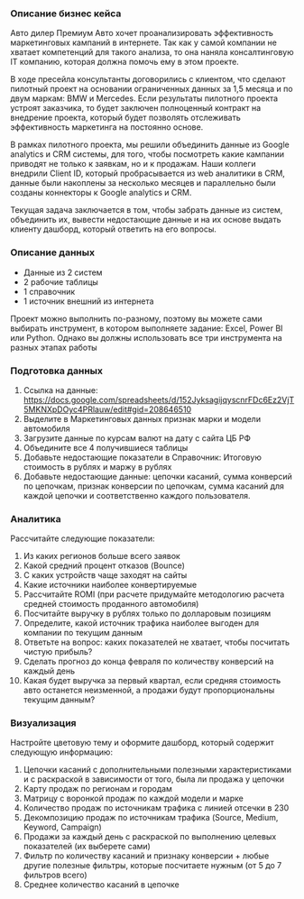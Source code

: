 ### Описание бизнес кейса

Авто дилер Премиум Авто хочет проанализировать эффективность маркетинговых кампаний в интернете.​
Так как у самой компании не хватает компетенций для такого анализа, то она наняла консалтинговую IT компанию, которая должна помочь ему в этом проекте.

В ходе пресейла консультанты договорились с клиентом, что сделают пилотный проект на основании ограниченных данных за 1,5 месяца и по двум маркам: BMW и Mercedes.
Если результаты пилотного проекта устроят заказчика, то будет заключен полноценный контракт на внедрение проекта, который будет позволять отслеживать эффективность маркетинга на постоянно основе.​

В рамках пилотного проекта, мы решили объединить данные из Google analytics и CRM системы, для того, чтобы посмотреть какие кампании приводят не только к заявкам, но и к продажам.​
Наши коллеги внедрили Client ID, который пробрасывается из web аналитики в CRM, данные были накоплены за несколько месяцев и параллельно были созданы коннекторы к Google analytics и CRM.​

Текущая задача заключается в том, чтобы забрать данные из систем, объединить их, вывести недостающие данные и на их основе выдать клиенту дашборд, который ответить на его вопросы.

### Описание данных
- Данные из 2 систем
- 2 рабочие таблицы
- 1 справочник
- 1 источник внешний из интернета

Проект можно выполнить по-разному, поэтому вы можете сами выбирать инструмент, в котором выполняете задание: Excel, Power BI или Python. Однако вы должны использовать все три инструмента на разных этапах работы

### Подготовка данных
1. Ссылка на данные: https://docs.google.com/spreadsheets/d/152JyksagijqyscnrFDc6Ez2VjT5MKNXpDOyc4PRlauw/edit#gid=208646510 
2. Выделите в Маркетинговых данных признак марки и модели автомобиля
3. Загрузите данные по курсам валют на дату с сайта ЦБ РФ
4. Объедините все 4 получившиеся таблицы
5. Добавьте недостающие показатели в Справочник: Итоговую стоимость в рублях и маржу в рублях
6. Добавьте недостающие данные: цепочки касаний, сумма конверсий по цепочкам, признак конверсии по цепочкам, сумма касаний для каждой цепочки и соответственно каждого пользователя.

### Аналитика
Рассчитайте следующие показатели:
1. Из каких регионов больше всего заявок​
2. Какой средний процент отказов (Bounce)​
3. С каких устройств чаще заходят на сайты​
4. Какие источники наиболее конвертируемые
5. Рассчитайте ROMI (при расчете придумайте методологию расчета средней стоимость проданного автомобиля)
6. Посчитайте выручку в рублях только по долларовым позициям​
7. Определите, какой источник трафика наиболее выгоден для компании по текущим данным
8. Ответьте на вопрос: каких показателей не хватает, чтобы посчитать чистую прибыль?
9. Сделать прогноз до конца февраля по количеству конверсий на каждый день
10. Какая будет выручка за первый квартал, если средняя стоимость авто останется неизменной, а продажи будут пропорциональны текущим данным?

### Визуализация
Настройте цветовую тему и оформите дашборд, который содержит следующую информацию:
1. Цепочки касаний с дополнительными полезными характеристиками и с раскраской в зависимости от того, была ли продажа у цепочки
2. Карту продаж по регионам и городам
3. Матрицу с воронкой продаж по каждой модели и марке
4. Количество продаж по источникам трафика с линией отсечки в 230
5. Декомпозицию продаж по источникам трафика (Source, Medium, Keyword, Campaign)
6. Продажи за каждый день с раскраской по выполнению целевых показателей (их выберете сами)
7. Фильтр по количеству касаний и признаку конверсии + любые другие полезные фильтры, которые посчитаете нужным (от 5 до 7 фильтров всего)
8. Среднее количество касаний в цепочке
